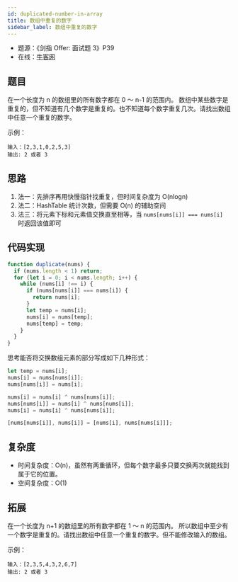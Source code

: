 ```yaml
---
id: duplicated-number-in-array
title: 数组中重复的数字
sidebar_label: 数组中重复的数字
---
```


- 题源：《剑指 Offer: 面试题 3》P39
- 在线：[牛客网](https://www.nowcoder.com/practice/623a5ac0ea5b4e5f95552655361ae0a8)

## 题目

在一个长度为 n 的数组里的所有数字都在 0 ～ n-1 的范围内。 数组中某些数字是重复的，但不知道有几个数字是重复的。也不知道每个数字重复几次。请找出数组中任意一个重复的数字。

示例：

```text
输入：[2,3,1,0,2,5,3]
输出: 2 或者 3
```

## 思路

1. 法一：先排序再用快慢指针找重复，但时间复杂度为 O(nlogn)
2. 法二：HashTable 统计次数，但需要 O(n) 的辅助空间
3. 法三：将元素下标和元素值交换直至相等，当 `nums[nums[i]] === nums[i]` 时返回该值即可

## 代码实现

```js
function duplicate(nums) {
  if (nums.length < 1) return;
  for (let i = 0; i < nums.length; i++) {
    while (nums[i] !== i) {
      if (nums[nums[i]] === nums[i]) {
        return nums[i];
      }
      let temp = nums[i];
      nums[i] = nums[temp];
      nums[temp] = temp;
    }
  }
}
```

思考能否将交换数组元素的部分写成如下几种形式：

```js
let temp = nums[i];
nums[i] = nums[nums[i]];
nums[nums[i]] = nums[i];
```

```js
nums[i] = nums[i] ^ nums[nums[i]];
nums[nums[i]] = nums[i] ^ nums[nums[i]];
nums[i] = nums[i] ^ nums[nums[i]];
```

```js
[nums[nums[i]], nums[i]] = [nums[i], nums[nums[i]]];
```

## 复杂度

- 时间复杂度：O(n)，虽然有两重循环，但每个数字最多只要交换两次就能找到属于它的位置。
- 空间复杂度：O(1)

## 拓展

在一个长度为 n+1 的数组里的所有数字都在 1 ～ n 的范围内。 所以数组中至少有一个数字是重复的。请找出数组中任意一个重复的数字。但不能修改输入的数组。

示例：

```text
输入：[2,3,5,4,3,2,6,7]
输出: 2 或者 3
```
